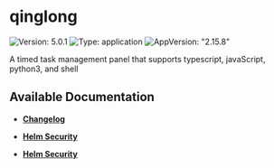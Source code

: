 # qinglong

![Version: 5.0.1](https://img.shields.io/badge/Version-5.0.1-informational?style=flat-square) ![Type: application](https://img.shields.io/badge/Type-application-informational?style=flat-square) ![AppVersion: "2.15.8"](https://img.shields.io/badge/AppVersion-"2.15.8"-informational?style=flat-square)

A timed task management panel that supports typescript, javaScript, python3, and shell

## Available Documentation

- [**Changelog**](CHANGELOG)

- [**Helm Security**](container-security)

- [**Helm Security**](helm-security)

